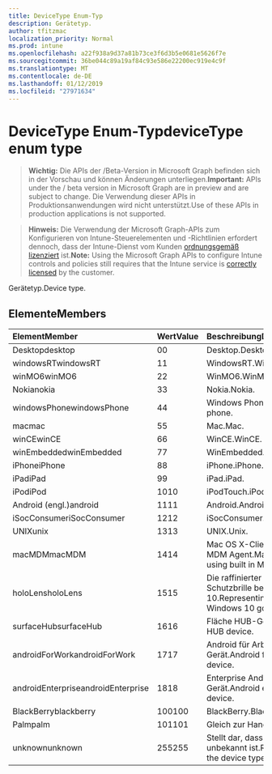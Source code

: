 ```yaml
---
title: DeviceType Enum-Typ
description: Gerätetyp.
author: tfitzmac
localization_priority: Normal
ms.prod: intune
ms.openlocfilehash: a22f938a9d37a81b73ce3f6d3b5e0681e5626f7e
ms.sourcegitcommit: 36be044c89a19af84c93e586e22200ec919e4c9f
ms.translationtype: MT
ms.contentlocale: de-DE
ms.lasthandoff: 01/12/2019
ms.locfileid: "27971634"
---
```

# <a name="devicetype-enum-type"></a><span data-ttu-id="62d84-103">DeviceType Enum-Typ</span><span class="sxs-lookup"><span data-stu-id="62d84-103">deviceType enum type</span></span>

> <span data-ttu-id="62d84-104">**Wichtig:** Die APIs der /Beta-Version in Microsoft Graph befinden sich in der Vorschau und können Änderungen unterliegen.</span><span class="sxs-lookup"><span data-stu-id="62d84-104">**Important:** APIs under the / beta version in Microsoft Graph are in preview and are subject to change.</span></span> <span data-ttu-id="62d84-105">Die Verwendung dieser APIs in Produktionsanwendungen wird nicht unterstützt.</span><span class="sxs-lookup"><span data-stu-id="62d84-105">Use of these APIs in production applications is not supported.</span></span>

> <span data-ttu-id="62d84-106">**Hinweis:** Die Verwendung der Microsoft Graph-APIs zum Konfigurieren von Intune-Steuerelementen und -Richtlinien erfordert dennoch, dass der Intune-Dienst vom Kunden [ordnungsgemäß lizenziert](https://go.microsoft.com/fwlink/?linkid=839381) ist.</span><span class="sxs-lookup"><span data-stu-id="62d84-106">**Note:** Using the Microsoft Graph APIs to configure Intune controls and policies still requires that the Intune service is [correctly licensed](https://go.microsoft.com/fwlink/?linkid=839381) by the customer.</span></span>

<span data-ttu-id="62d84-107">Gerätetyp.</span><span class="sxs-lookup"><span data-stu-id="62d84-107">Device type.</span></span>
## <a name="members"></a><span data-ttu-id="62d84-108">Elemente</span><span class="sxs-lookup"><span data-stu-id="62d84-108">Members</span></span>
|<span data-ttu-id="62d84-109">Element</span><span class="sxs-lookup"><span data-stu-id="62d84-109">Member</span></span>|<span data-ttu-id="62d84-110">Wert</span><span class="sxs-lookup"><span data-stu-id="62d84-110">Value</span></span>|<span data-ttu-id="62d84-111">Beschreibung</span><span class="sxs-lookup"><span data-stu-id="62d84-111">Description</span></span>|
|:---|:---|:---|
|<span data-ttu-id="62d84-112">Desktop</span><span class="sxs-lookup"><span data-stu-id="62d84-112">desktop</span></span>|<span data-ttu-id="62d84-113">0</span><span class="sxs-lookup"><span data-stu-id="62d84-113">0</span></span>|<span data-ttu-id="62d84-114">Desktop.</span><span class="sxs-lookup"><span data-stu-id="62d84-114">Desktop.</span></span>|
|<span data-ttu-id="62d84-115">windowsRT</span><span class="sxs-lookup"><span data-stu-id="62d84-115">windowsRT</span></span>|<span data-ttu-id="62d84-116">1</span><span class="sxs-lookup"><span data-stu-id="62d84-116">1</span></span>|<span data-ttu-id="62d84-117">WindowsRT.</span><span class="sxs-lookup"><span data-stu-id="62d84-117">WindowsRT.</span></span>|
|<span data-ttu-id="62d84-118">winMO6</span><span class="sxs-lookup"><span data-stu-id="62d84-118">winMO6</span></span>|<span data-ttu-id="62d84-119">2</span><span class="sxs-lookup"><span data-stu-id="62d84-119">2</span></span>|<span data-ttu-id="62d84-120">WinMO6.</span><span class="sxs-lookup"><span data-stu-id="62d84-120">WinMO6.</span></span>|
|<span data-ttu-id="62d84-121">Nokia</span><span class="sxs-lookup"><span data-stu-id="62d84-121">nokia</span></span>|<span data-ttu-id="62d84-122">3</span><span class="sxs-lookup"><span data-stu-id="62d84-122">3</span></span>|<span data-ttu-id="62d84-123">Nokia.</span><span class="sxs-lookup"><span data-stu-id="62d84-123">Nokia.</span></span>|
|<span data-ttu-id="62d84-124">windowsPhone</span><span class="sxs-lookup"><span data-stu-id="62d84-124">windowsPhone</span></span>|<span data-ttu-id="62d84-125">4</span><span class="sxs-lookup"><span data-stu-id="62d84-125">4</span></span>|<span data-ttu-id="62d84-126">Windows Phone.</span><span class="sxs-lookup"><span data-stu-id="62d84-126">Windows phone.</span></span>|
|<span data-ttu-id="62d84-127">mac</span><span class="sxs-lookup"><span data-stu-id="62d84-127">mac</span></span>|<span data-ttu-id="62d84-128">5</span><span class="sxs-lookup"><span data-stu-id="62d84-128">5</span></span>|<span data-ttu-id="62d84-129">Mac.</span><span class="sxs-lookup"><span data-stu-id="62d84-129">Mac.</span></span>|
|<span data-ttu-id="62d84-130">winCE</span><span class="sxs-lookup"><span data-stu-id="62d84-130">winCE</span></span>|<span data-ttu-id="62d84-131">6</span><span class="sxs-lookup"><span data-stu-id="62d84-131">6</span></span>|<span data-ttu-id="62d84-132">WinCE.</span><span class="sxs-lookup"><span data-stu-id="62d84-132">WinCE.</span></span>|
|<span data-ttu-id="62d84-133">winEmbedded</span><span class="sxs-lookup"><span data-stu-id="62d84-133">winEmbedded</span></span>|<span data-ttu-id="62d84-134">7</span><span class="sxs-lookup"><span data-stu-id="62d84-134">7</span></span>|<span data-ttu-id="62d84-135">WinEmbedded.</span><span class="sxs-lookup"><span data-stu-id="62d84-135">WinEmbedded.</span></span>|
|<span data-ttu-id="62d84-136">iPhone</span><span class="sxs-lookup"><span data-stu-id="62d84-136">iPhone</span></span>|<span data-ttu-id="62d84-137">8</span><span class="sxs-lookup"><span data-stu-id="62d84-137">8</span></span>|<span data-ttu-id="62d84-138">iPhone.</span><span class="sxs-lookup"><span data-stu-id="62d84-138">iPhone.</span></span>|
|<span data-ttu-id="62d84-139">iPad</span><span class="sxs-lookup"><span data-stu-id="62d84-139">iPad</span></span>|<span data-ttu-id="62d84-140">9</span><span class="sxs-lookup"><span data-stu-id="62d84-140">9</span></span>|<span data-ttu-id="62d84-141">iPad.</span><span class="sxs-lookup"><span data-stu-id="62d84-141">iPad.</span></span>|
|<span data-ttu-id="62d84-142">iPod</span><span class="sxs-lookup"><span data-stu-id="62d84-142">iPod</span></span>|<span data-ttu-id="62d84-143">10</span><span class="sxs-lookup"><span data-stu-id="62d84-143">10</span></span>|<span data-ttu-id="62d84-144">iPodTouch.</span><span class="sxs-lookup"><span data-stu-id="62d84-144">iPodTouch.</span></span>|
|<span data-ttu-id="62d84-145">Android (engl.)</span><span class="sxs-lookup"><span data-stu-id="62d84-145">android</span></span>|<span data-ttu-id="62d84-146">11</span><span class="sxs-lookup"><span data-stu-id="62d84-146">11</span></span>|<span data-ttu-id="62d84-147">Android.</span><span class="sxs-lookup"><span data-stu-id="62d84-147">Android.</span></span>|
|<span data-ttu-id="62d84-148">iSocConsumer</span><span class="sxs-lookup"><span data-stu-id="62d84-148">iSocConsumer</span></span>|<span data-ttu-id="62d84-149">12</span><span class="sxs-lookup"><span data-stu-id="62d84-149">12</span></span>|<span data-ttu-id="62d84-150">iSocConsumer.</span><span class="sxs-lookup"><span data-stu-id="62d84-150">iSocConsumer.</span></span>|
|<span data-ttu-id="62d84-151">UNIX</span><span class="sxs-lookup"><span data-stu-id="62d84-151">unix</span></span>|<span data-ttu-id="62d84-152">13</span><span class="sxs-lookup"><span data-stu-id="62d84-152">13</span></span>|<span data-ttu-id="62d84-153">UNIX.</span><span class="sxs-lookup"><span data-stu-id="62d84-153">Unix.</span></span>|
|<span data-ttu-id="62d84-154">macMDM</span><span class="sxs-lookup"><span data-stu-id="62d84-154">macMDM</span></span>|<span data-ttu-id="62d84-155">14</span><span class="sxs-lookup"><span data-stu-id="62d84-155">14</span></span>|<span data-ttu-id="62d84-156">Mac OS X-Client mit integriert MDM Agent.</span><span class="sxs-lookup"><span data-stu-id="62d84-156">Mac OS X client using built in MDM agent.</span></span>|
|<span data-ttu-id="62d84-157">holoLens</span><span class="sxs-lookup"><span data-stu-id="62d84-157">holoLens</span></span>|<span data-ttu-id="62d84-158">15</span><span class="sxs-lookup"><span data-stu-id="62d84-158">15</span></span>|<span data-ttu-id="62d84-159">Die raffinierter darstellt Schutzbrille beim Windows 10.</span><span class="sxs-lookup"><span data-stu-id="62d84-159">Representing the fancy Windows 10 goggles.</span></span>|
|<span data-ttu-id="62d84-160">surfaceHub</span><span class="sxs-lookup"><span data-stu-id="62d84-160">surfaceHub</span></span>|<span data-ttu-id="62d84-161">16</span><span class="sxs-lookup"><span data-stu-id="62d84-161">16</span></span>|<span data-ttu-id="62d84-162">Fläche HUB-Gerät.</span><span class="sxs-lookup"><span data-stu-id="62d84-162">Surface HUB device.</span></span>|
|<span data-ttu-id="62d84-163">androidForWork</span><span class="sxs-lookup"><span data-stu-id="62d84-163">androidForWork</span></span>|<span data-ttu-id="62d84-164">17</span><span class="sxs-lookup"><span data-stu-id="62d84-164">17</span></span>|<span data-ttu-id="62d84-165">Android für Arbeit Gerät.</span><span class="sxs-lookup"><span data-stu-id="62d84-165">Android for work device.</span></span>|
|<span data-ttu-id="62d84-166">androidEnterprise</span><span class="sxs-lookup"><span data-stu-id="62d84-166">androidEnterprise</span></span>|<span data-ttu-id="62d84-167">18</span><span class="sxs-lookup"><span data-stu-id="62d84-167">18</span></span>|<span data-ttu-id="62d84-168">Enterprise Android-Gerät.</span><span class="sxs-lookup"><span data-stu-id="62d84-168">Android enterprise device.</span></span>|
|<span data-ttu-id="62d84-169">BlackBerry</span><span class="sxs-lookup"><span data-stu-id="62d84-169">blackberry</span></span>|<span data-ttu-id="62d84-170">100</span><span class="sxs-lookup"><span data-stu-id="62d84-170">100</span></span>|<span data-ttu-id="62d84-171">BlackBerry.</span><span class="sxs-lookup"><span data-stu-id="62d84-171">Blackberry.</span></span>|
|<span data-ttu-id="62d84-172">Palm</span><span class="sxs-lookup"><span data-stu-id="62d84-172">palm</span></span>|<span data-ttu-id="62d84-173">101</span><span class="sxs-lookup"><span data-stu-id="62d84-173">101</span></span>|<span data-ttu-id="62d84-174">Gleich zur Hand.</span><span class="sxs-lookup"><span data-stu-id="62d84-174">Palm.</span></span>|
|<span data-ttu-id="62d84-175">unknown</span><span class="sxs-lookup"><span data-stu-id="62d84-175">unknown</span></span>|<span data-ttu-id="62d84-176">255</span><span class="sxs-lookup"><span data-stu-id="62d84-176">255</span></span>|<span data-ttu-id="62d84-177">Stellt dar, dass der Gerätetyp unbekannt ist.</span><span class="sxs-lookup"><span data-stu-id="62d84-177">Represents that the device type is unknown.</span></span>|





